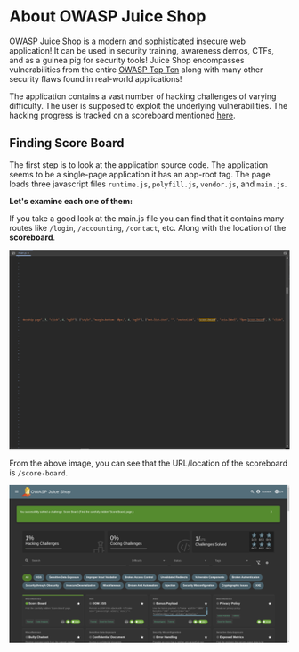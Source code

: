 # About OWASP Juice Shop

OWASP Juice Shop is a modern and sophisticated insecure web application! It can be used in security training, awareness demos, CTFs, and as a guinea pig for security tools! Juice Shop encompasses vulnerabilities from the entire [OWASP Top Ten](https://owasp.org/www-project-top-ten/) along with many other security flaws found in real-world applications!

The application contains a vast number of hacking challenges of varying difficulty. The user is supposed to exploit the underlying vulnerabilities. The hacking progress is tracked on a scoreboard mentioned [here](https://owasp.org/www-project-juice-shop/).

## Finding Score Board

The first step is to look at the application source code. The application seems to be a single-page application it has an app-root tag. The page loads three javascript files `runtime.js`, `polyfill.js`, `vendor.js`, and `main.js`.

**Let's examine each one of them:**

If you take a good look at the main.js file you can find that it contains many routes like `/login`, `/accounting`, `/contact`, etc. Along with the location of the **scoreboard**.

![Source Tab](img/console-main.js.png)

From the above image, you can see that the URL/location of the scoreboard is `/score-board`.

![Score Board](img/scoreboard.png)
